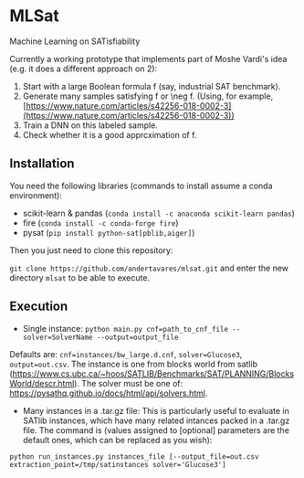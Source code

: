 # MLSat
Machine Learning on SATisfiability

Currently a working prototype that implements part of Moshe Vardi's idea (e.g. it does a different approach on 2):

1. Start with a large Boolean formula f (say, industrial SAT benchmark).
2. Generate many samples satisfying f or \neg f.
(Using, for example, [https://www.nature.com/articles/s42256-018-0002-3](https://www.nature.com/articles/s42256-018-0002-3))
3. Train a DNN on this labeled sample.
4. Check whether it is a good apprcximation of f.

## Installation

You need the following libraries (commands to install assume a conda environment):

* scikit-learn & pandas (`conda install -c anaconda scikit-learn pandas`)
* fire (`conda install -c conda-forge fire`)
* pysat (`pip install python-sat[pblib,aiger]`)

Then you just need to clone this repository:

`git clone https://github.com/andertavares/mlsat.git` and enter the new directory `mlsat` to be able to execute.

## Execution

* Single instance: 
`python main.py cnf=path_to_cnf_file --solver=SolverName --output=output_file`

Defaults are: `cnf=instances/bw_large.d.cnf`, `solver=Glucose3`, `output=out.csv`. The instance is one from blocks world from satlib (https://www.cs.ubc.ca/~hoos/SATLIB/Benchmarks/SAT/PLANNING/BlocksWorld/descr.html). The solver must be one of: https://pysathq.github.io/docs/html/api/solvers.html.

* Many instances in a .tar.gz file:
This is particularly useful to evaluate in SATlib instances, which have many related intances packed in a .tar.gz file. The command is (values assigned to [optional] parameters are the default ones, which can be replaced as you wish):

`python run_instances.py instances_file [--output_file=out.csv extraction_point=/tmp/satinstances solver='Glucose3']`



